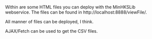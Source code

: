 Within are some HTML files you can deploy with the MinHKSLib webservice. The files can be found in http://localhost:8888/viewFile/<fileNameHere>.

All manner of files can be deployed, I think.

AJAX/Fetch can be used to get the CSV files.
